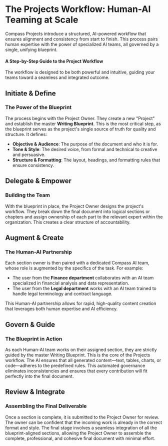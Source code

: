 # **The Projects Workflow: Human-AI Teaming at Scale**

Compass Projects introduce a structured, AI-powered workflow that ensures alignment and consistency from start to finish. This process pairs human expertise with the power of specialized AI teams, all governed by a single, unifying blueprint.

#### **A Step-by-Step Guide to the Project Workflow**

The workflow is designed to be both powerful and intuitive, guiding your teams toward a seamless and integrated outcome.

## **Initiate & Define**
### The Power of the Blueprint

The process begins with the Project Owner. They create a new "Project" and establish the master **Writing Blueprint**. This is the most critical step, as the blueprint serves as the project's single source of truth for quality and structure. It defines:
-   **Objective & Audience**: The purpose of the document and who it is for.
-   **Tone & Style**: The desired voice, from formal and technical to creative and persuasive.
-   **Structure & Formatting**: The layout, headings, and formatting rules that ensure consistency.

## **Delegate & Empower**
### Building the Team

With the blueprint in place, the Project Owner designs the project's workflow. They break down the final document into logical sections or chapters and assign ownership of each part to the relevant expert within the organization. This creates a clear structure of accountability.

## **Augment & Create**
### The Human-AI Partnership

Each section owner is then paired with a dedicated Compass AI team, whose role is augmented by the specifics of the task. For example:
-   The user from the **Finance department** collaborates with an AI team specialized in financial analysis and data representation.
-   The user from the **Legal department** works with an AI team trained to handle legal terminology and contract language.

This Human-AI partnership allows for rapid, high-quality content creation that leverages both human expertise and AI efficiency.

## **Govern & Guide**
### The Blueprint in Action

As each Human-AI team works on their assigned section, they are strictly guided by the master Writing Blueprint. This is the core of the Projects workflow. The AI ensures that all generated content—text, tables, charts, or code—adheres to the predefined rules. This automated governance eliminates inconsistencies and ensures that every contribution will fit perfectly into the final document.

## **Review & Integrate**
### Assembling the Final Deliverable

Once a section is complete, it is submitted to the Project Owner for review. The owner can be confident that the incoming work is already in the correct format and style. The final stage involves a seamless integration of all the blueprint-aligned sections, allowing the Project Owner to assemble the complete, professional, and cohesive final document with minimal effort.
